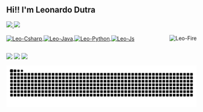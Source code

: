  ## Hi!! I'm Leonardo Dutra
 <div>
  <a href="https://github.com/leonardo18">
  <img height="180em" src="https://github-readme-stats.vercel.app/api?username=Leonardo18&show_icons=true&theme=dark&include_all_commits=true&count_private=true"/>
  <img height="180em" src="https://github-readme-stats.vercel.app/api/top-langs/?username=Leonardo18&layout=compact&langs_count=7&theme=dark&count_private=true"/>
</div>
<div style="display: inline_block"><br>
  <img align="center" alt="Leo-Csharp" height="30" width="40" src="https://cdn.jsdelivr.net/gh/devicons/devicon/icons/csharp/csharp-original.svg">
  <img align="center" alt="Leo-Java" height="30" width="40" src="https://cdn.jsdelivr.net/gh/devicons/devicon/icons/java/java-original.svg">
  <img align="center" alt="Leo-Python" height="30" width="40" src="https://cdn.jsdelivr.net/gh/devicons/devicon/icons/python/python-original.svg">
  <img align="center" alt="Leo-Js" height="30" width="40" src="https://cdn.jsdelivr.net/gh/devicons/devicon/icons/javascript/javascript-original.svg">
  <img align="right" alt="Leo-Fire" src="https://media4.giphy.com/media/13HgwGsXF0aiGY/200w.webp?cid=ecf05e47790pc9rvlhsfdmk5ct3fep6exmf8vffo6wll3ipr&rid=200w.webp&ct=g">
</div>
  
 ##
<div> 
  <a href="https://twitter.com/Dynamster" target="_blank"><img src="https://img.shields.io/badge/Twitter-1DA1F2?style=for-the-badge&logo=twitter&logoColor=white" target="_blank"></a>
  <a href = "mailto:leo_dutra18@hotmail.com"><img src="https://img.shields.io/badge/Microsoft_Outlook-0078D4?style=for-the-badge&logo=microsoft-outlook&logoColor=white" target="_blank"></a>
  <a href="https://www.linkedin.com/in/leonardo-dutra-dos-anjos-968743b6" target="_blank"><img src="https://img.shields.io/badge/-LinkedIn-%230077B5?style=for-the-badge&logo=linkedin&logoColor=white" target="_blank"></a>
 
 ![Snake animation](https://github.com/leonardo18/leonardo18/blob/output/github-contribution-grid-snake.svg)
 
 </div>
